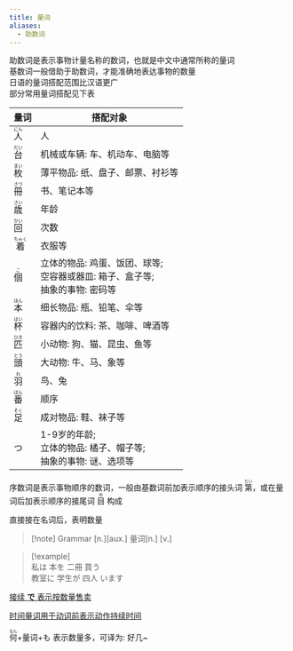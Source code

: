 ```yaml
---
title: 量词
aliases:
  - 助数词
---
```

助数词是表示事物计量名称的数词，也就是中文中通常所称的量词  
基数词一般借助于助数词，才能准确地表达事物的数量  
日语的量词搭配范围比汉语更广  
部分常用量词搭配见下表  

|量词|搭配对象|
|-|-|
|<ruby>人<rt>にん</rt></ruby>|人|
|<ruby>台<rt>だい</rt></ruby>|机械或车辆: 车、机动车、电脑等|
|<ruby>枚<rt>まい</rt></ruby>|薄平物品: 纸、盘子、邮票、衬衫等|
|<ruby>冊<rt>さつ</rt></ruby>|书、笔记本等|
|<ruby>歳<rt>さい</rt></ruby>|年龄|
|<ruby>回<rt>かい</rt></ruby>|次数|
|<ruby>着<rt>ちゃく</rt></ruby>|衣服等|
|<ruby>個<rt>こ</rt></ruby>|立体的物品: 鸡蛋、饭团、球等;<br>空容器或器皿: 箱子、盒子等;<br>抽象的事物: 密码等|
|<ruby>本<rt>ほん</rt></ruby>|细长物品: 瓶、铅笔、伞等|
|<ruby>杯<rt>はい</rt></ruby>|容器内的饮料: 茶、咖啡、啤酒等|
|<ruby>匹<rt>ひき</rt></ruby>|小动物: 狗、猫、昆虫、鱼等|
|<ruby>頭<rt>とう</rt></ruby>|大动物: 牛、马、象等|
|<ruby>羽<rt>わ</rt></ruby>|鸟、兔|
|<ruby>番<rt>ばん</rt></ruby>|顺序|
|<ruby>足<rt>そく</rt></ruby>|成对物品: 鞋、袜子等|
|つ|1-9岁的年龄;<br>立体的物品: 橘子、帽子等;<br>抽象的事物: 谜、选项等|

序数词是表示事物顺序的数词，一般由基数词前加表示顺序的接头词 <ruby>第<rt>だい</rt></ruby>，或在量词后加表示顺序的接尾词 <ruby>目<rt>め</rt></ruby> 构成

直接接在名词后，表明数量  

> [!note] Grammar
> [n.][aux.] 量词[n.] [v.]


> [!example]  
> 私は 本を 二冊 買う  
> 教室に 学生が 四人 います  

[接续 **で** 表示按数量售卖](../4.particle/て.md#用于量词后表示按数量售卖)

[时间量词用于动词前表示动作持续时间](时间.md#时间段)

<ruby>何<rt>なん</rt></ruby>+量词+も 表示数量多，可译为: 好几~  
